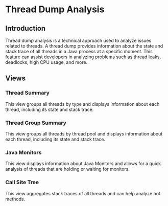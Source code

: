 # Thread Dump Analysis

## Introduction

Thread dump analysis is a technical approach used to analyze issues related to threads. A thread dump provides
information about the state and stack trace of all threads in a Java process at a specific moment. This feature can
assist developers in analyzing problems such as thread leaks, deadlocks, high CPU usage, and more.

## Views

### Thread Summary

This view groups all threads by type and displays information about each thread, including its state and stack trace.

### Thread Group Summary

This view groups all threads by thread pool and displays information about each thread, including its state and stack
trace.

### Java Monitors

This view displays information about Java Monitors and allows for a quick analysis of threads that are holding or
waiting for monitors.

### Call Site Tree

This view aggregates stack traces of all threads and can help analyze hot methods.